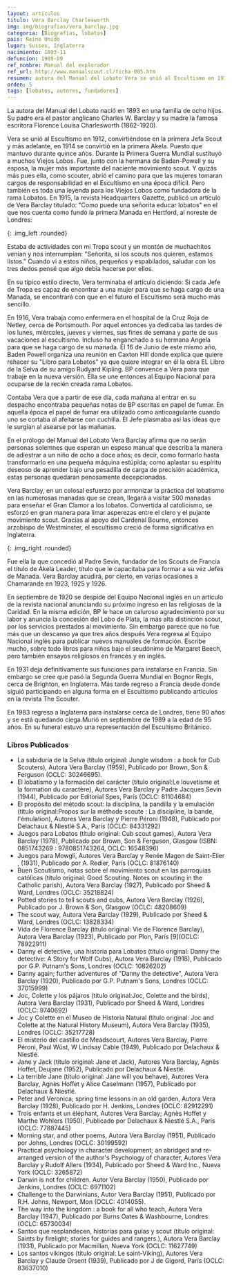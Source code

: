 ```yaml
---
layout: articulos
titulo: Vera Barclay Charlesworth
img: img/biografias/vera_barclay.jpg
categoria: [Biografias, lobatos]
pais: Reino Unido
lugar: Sussex, Inglaterra
nacimiento: 1893-11
defuncion: 1989-09
ref_nombre: Manual del explorador
ref_url: http://www.manualscout.cl/ficha-005.htm
resumen: autora del Manual del Lobato Vera se unió al Escultismo en 1912, convirtiéndose en la primera Jefa Scout y más adelante, en 1914 se convirtió en la primera Akela.
orden: 5
tags: [lobatos, autores, fundadores]
---
```

La autora del Manual del Lobato nació en 1893 en una familia de ocho hijos. Su padre era el pastor anglicano Charles W. Barclay y su madre la famosa escritora Florence Louisa Charlesworth (1862-1920).

Vera se unió al Escultismo en 1912, convirtiéndose en la primera Jefa Scout y más adelante, en 1914 se convirtió en la primera Akela. Puesto que mantuvo durante quince años. Durante la Primera Guerra Mundial sustituyó a muchos Viejos Lobos. Fue, junto con la hermana de Baden-Powell y su esposa, la mujer más importante del naciente movimiento scout. Y quizás más pues ella, como scouter, abrió el camino para que las mujeres tomaran cargos de responsabilidad en el Escultismo en una época difícil. Pero también es toda una leyenda para los Viejos Lobos como fundadora de la rama Lobatos. En 1915, la revista Headquarters Gazette, publicó un artículo de Vera Barclay titulado: "Como puede una señorita educar lobatos" en el que nos cuenta como fundó la primera Manada en Hertford, al noreste de Londres: 

<amp-img src="{{site.baseurl}}/img/biografias/vera_barclay1.jpg" width="371" height="518" alt="Vera Barclay" layout="fixed"></amp-img>
{: .img_left .rounded}

Estaba de actividades con mi Tropa scout y un montón de muchachitos venían y nos interrumpían: "Señorita, si los scouts nos quieren, estamos listos." Cuando vi a estos niños, pequeños y espabilados, saludar con los tres dedos pensé que algo debía hacerse por ellos.

En su típico estilo directo, Vera terminaba el artículo diciendo: Si cada Jefe de Tropa es capaz de encontrar a una mujer para que se haga cargo de una Manada, se encontrará con que en el futuro el Escultismo será mucho más sencillo.

En 1916, Vera trabaja como enfermera en el hospital de la Cruz Roja de Netley, cerca de Portsmouth. Por aquel entonces ya dedicaba las tardes de los lunes, miércoles, jueves y viernes, sus fines de semana y parte de sus vacaciones al escultismo. Incluso ha enganchado a su hermana Angela para que se haga cargo de su manada. El 16 de Junio de este mismo año, Baden Powell organiza una reunión en Caxton Hill donde explica que quiere rehacer su "Libro para Lobatos" ya que quiere integrar en él la obra EL Libro de la Selva de su amigo Rudyard Kipling. BP convence a Vera para que trabaje en la nueva versión. Ella se une entonces al Equipo Nacional para ocuparse de la recién creada rama Lobatos.

Contaba Vera que a partir de ese día, cada mañana al entrar en su despacho encontraba pequeñas notas de BP escritas en papel de fumar. En aquella época el papel de fumar era utilizado como anticoagulante cuando uno se cortaba al afeitarse con cuchilla. El Jefe plasmaba así las ideas que le surgían al asearse por las mañanas.

En el prólogo del Manual del Lobato Vera Barclay afirma que no serán personas solemnes que esperan un espeso manual que describa la manera de adiestrar a un niño de ocho a doce años; es decir, como formarlo hasta transformarlo en una pequeña máquina estúpida; como aplastar su espíritu deseoso de aprender bajo una pesadilla de carga de precisión académica, estas personas quedaran penosamente decepcionadas.

Vera Barclay, en un colosal esfuerzo por armonizar la práctica del lobatismo en las numerosas manadas que se crean, llegará a visitar 500 manadas para enseñar el Gran Clamor a los lobatos. Convertida al catolicismo, se esforzó en gran manera para limar asperezas entre el clero y el pujante movimiento scout. Gracias al apoyo del Cardenal Bourne, entonces arzobispo de Westminster, el escultismo creció de forma significativa en Inglaterra.

<amp-img src="{{site.baseurl}}/img/biografias/vera_barclay2.jpg" width="321" height="426" alt="Manual de Lobatos" layout="fixed"></amp-img>
{: .img_right .rounded}

Fue ella la que concedió al Padre Sevin, fundador de los Scouts de Francia el título de Akela Leader, título que le capacitaba para formar a su vez Jefes de Manada. Vera Barclay acudirá, por cierto, en varias ocasiones a Chamarande en 1923, 1925 y 1926.

En septiembre de 1920 se despide del Equipo Nacional inglés en un artículo de la revista nacional anunciando su próximo ingreso en las religiosas de la Caridad. En la misma edición, BP le hace un caluroso agradecimiento por su labor y anuncia la concesión del Lobo de Plata, la más alta distinción scout, por los servicios prestados al movimiento. Sin embargo parece que no fue más que un descanso ya que tres años después Vera regresa al Equipo Nacional inglés para publicar nuevos manuales de formación. Escribe mucho, sobre todo libros para niños bajo el seudónimo de Margaret Beech, pero también ensayos religiosos en francés y en inglés.

En 1931 deja definitivamente sus funciones para instalarse en Francia. Sin embargo se cree que pasó la Segunda Guerra Mundial en Bognor Regis, cerca de Brighton, en Inglaterra. Más tarde regreso a Francia desde donde siguió participando en alguna forma en el Escultismo publicando artículos en la revista The Scouter.

En 1983 regresa a Inglaterra para instalarse cerca de Londres, tiene 90 años y se está quedando ciega.Murió en septiembre de 1989 a la edad de 95 años. En su funeral estuvo una representación del Escultismo Británico.

### Libros Publicados

- La sabiduría de la Selva (título original: Jungle wisdom : a book for Cub Scouters), Autora Vera Barclay (1959), Publicado por Brown, Son & Ferguson (OCLC: 30246695).
- El lobatismo y la formación del carácter (título original:Le louvetisme et la formation du caractère), Autores Vera Barclay y Padre Jacques Sevin (1944), Publicado por Editorial Spes, París (OCLC: 81104684)
- El propósito del método scout: la disciplina, la pandilla y la emulación (título original:Propos sur la méthode scoute : La discipline, la bande, l'émulation), Autores Vera Barclay y Pierre Péroni (1948), Publicado por Delachaux & Niestlé S.A., París (OCLC: 84331292)
- Juegos para Lobatos (título original: Cub scout games), Autora Vera Barclay (1978), Publicado por Brown, Son & Ferguson, Glasgow (ISBN: 0851743269 : 9780851743264, OCLC: 16548396)
- Juegos para Mowgli, Autores Vera Barclay y Renée Magon de Saint-Elier , (1931), Publicado por A. Redier, París (OCLC: 81876140)
- Buen Scoutismo, notas sobre el movimiento scout en las parroquias católicas (título original: Good Scouting. Notes on scouting in the Catholic parish), Autora Vera Barclay (1927), Publicado por Sheed & Ward, Londres (OCLC: 35218824)
- Potted stories to tell scouts and cubs, Autora Vera Barclay (1926), Publicado por J. Brown & Son, Glasgow (OCLC: 48208609)
- The scout way, Autora Vera Barclay (1929), Publicado por Sheed & Ward, Londres (OCLC: 13828334)
- Vida de Florence Barclay (título original: Vie de Florence Barclay), Autora Vera Barclay (1923), Publicado por Plon, París [9](OCLC: 78922911)
- Danny el detective, una historia para Lobatos (título original: Danny the detective: A Story for Wolf Cubs), Autora Vera Barclay (1918), Publicado por G.P. Putnam's Sons, Londres (OCLC: 10826202)
- Danny again; further adventures of "Danny the detective", Autora Vera Barclay (1920), Publicado por G.P. Putnam's Sons, Londres (OCLC: 37015999)
- Joc, Colette y los pájaros (título original:Joc, Colette and the birds), Autora Vera Barclay (1931), Publicado por Sheed & Ward, Londres (OCLC: 9740692)
- Joc y Colette en el Museo de Historia Natural (título original: Joc and Colette at the Natural History Museum), Autora Vera Barclay (1935), Londres (OCLC: 35217728)
- El misterio del castillo de Meadscourt, Autores Vera Barclay, Pierre Péroni, Paul Wüst, W Lindsay Cable (1949), Publicado por Delachaux & Niestlé.
- Jane y Jack (título original: Jane et Jack), Autores Vera Barclay, Agnès Hoffet, Deujane (1952), Publicado por Delachaux & Niestlé.
- La terrible Jane (título original: Jane will you behave), Autores Vera Barclay, Agnès Hoffet y Alice Caselmann (1957), Publicado por Delachaux & Niestlé.
- Peter and Veronica; spring time lessons in an old garden, Autora Vera Barclay (1928), Publicado por H. Jenkins, Londres (OCLC: 82912291)
- Trois enfants et un éléphant, Autores Vera Barclay; Agnès Hoffet y Marthe Wohlers (1950), Publicado por Delachaux & Niestlé S.A., París (OCLC: 77887445)
- Morning star, and other poems, Autora Vera Barclay (1951), Publicado por Johns, Londres (OCLC: 30199592)
- Practical psychology in character development; an abridged and re-arranged version of the author's Psychology of character, Autores Vera Barclay y Rudolf Allers (1934), Publicado por Sheed & Ward Inc., Nueva York (OCLC: 3265872)
- Darwin is not for children. Autor Vera Barclay (1950), Publicado por Jenkins, Londres (OCLC: 6971102)
- Challenge to the Darwinians, Autor Vera Barclay (1951), Publicado por R.H. Johns, Newport, Mon (OCLC: 4014055).
- The way into the kingdom : a book for all who teach, Autora Vera Barclay (1947), Publicado por Burns Oates & Washbourne, Londres (OCLC: 65730034)
- Santos que resplandecen, historias para guías y scout (título original: Saints by firelight; stories for guides and rangers.), Autora Vera Barclay (1931), Publicado por Macmillan, Nueva York (OCLC: 11627749)
- Los santos vikingos (título original: Le saint-Viking), Autores Vera Barclay y Claude Orsent (1939), Publicado por J de Gigord, París (OCLC: 83637010)